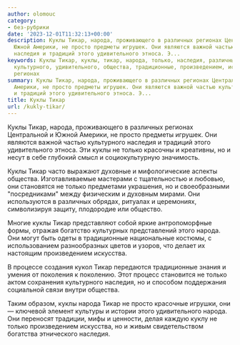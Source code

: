 ```yaml
---
author: olomouc
category:
- без-рубрики
date: '2023-12-01T11:32:13+00:00'
description: Куклы Тикар, народа, проживающего в различных регионах Центральной и
  Южной Америки, не просто предметы игрушек. Они являются важной частью культурного
  наследия и традиций этого удивительного этноса. Э...
keywords: Куклы Тикар, куклы, тикар, народа, только, наследия, различных, просто,
  культурного, удивительного, общества, традиционные, произведением, искусства, проживающего,
  регионах
summary: Куклы Тикар, народа, проживающего в различных регионах Центральной и Южной
  Америки, не просто предметы игрушек. Они являются важной частью культурного наследия
  и традиций этого удивительного этноса. Э...
title: Куклы Тикар
url: /kukly-tikar/
---
```


Куклы Тикар, народа, проживающего в различных регионах Центральной и Южной Америки, не просто предметы игрушек. Они являются важной частью культурного наследия и традиций этого удивительного этноса. Эти куклы не только красочны и креативны, но и несут в себе глубокий смысл и социокультурную значимость.

Куклы Тикар часто выражают духовные и мифологические аспекты общества. Изготавливаемые мастерами с тщательностью и любовью, они становятся не только предметами украшения, но и своеобразными "посредниками" между физическим и духовным мирами. Они используются в различных обрядах, ритуалах и церемониях, символизируя защиту, плодородие или общество.

Многие куклы Тикар представляют собой яркие антропоморфные формы, отражая богатство культурных представлений этого народа. Они могут быть одеты в традиционные национальные костюмы, с использованием разнообразных цветов и узоров, что делает их настоящим произведением искусства.

В процессе создания кукол Тикар передаются традиционные знания и умения от поколения к поколению. Этот процесс становится не только актом сохранения культурного наследия, но и способом поддержания социальной связи внутри общества.

Таким образом, куклы народа Тикар не просто красочные игрушки, они — ключевой элемент культуры и истории этого удивительного народа. Они переносят традиции, мифы и ценности, делая каждую куклу не только произведением искусства, но и живым свидетельством богатства этнического наследия.